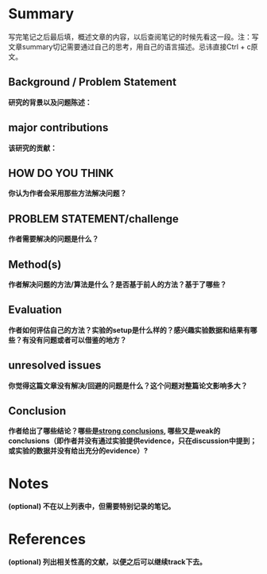# Summary

写完笔记之后最后填，概述文章的内容，以后查阅笔记的时候先看这一段。注：写文章summary切记需要通过自己的思考，用自己的语言描述。忌讳直接Ctrl + c原文。

## Background / Problem Statement

**研究的背景以及问题陈述：**

## major contributions 

**该研究的贡献：**

## HOW DO YOU THINK

**你认为作者会采用那些方法解决问题？**

## PROBLEM STATEMENT/challenge

**作者需要解决的问题是什么？**

## Method(s)

**作者解决问题的方法/算法是什么？是否基于前人的方法？基于了哪些？**

## Evaluation

**作者如何评估自己的方法？实验的setup是什么样的？感兴趣实验数据和结果有哪些？有没有问题或者可以借鉴的地方？**


## unresolved issues

**你觉得这篇文章没有解决/回避的问题是什么？这个问题对整篇论文影响多大？**

## Conclusion

**作者给出了哪些结论？哪些是[strong conclusions](https://www.zhihu.com/search?q=strong+conclusions&search_source=Entity&hybrid_search_source=Entity&hybrid_search_extra={"sourceType"%3A"answer"%2C"sourceId"%3A142802496}), 哪些又是weak的conclusions（即作者并没有通过实验提供evidence，只在discussion中提到；或实验的数据并没有给出充分的evidence）?**

# Notes

**(optional) 不在以上列表中，但需要特别记录的笔记。**

# References

**(optional) 列出相关性高的文献，以便之后可以继续track下去。**



